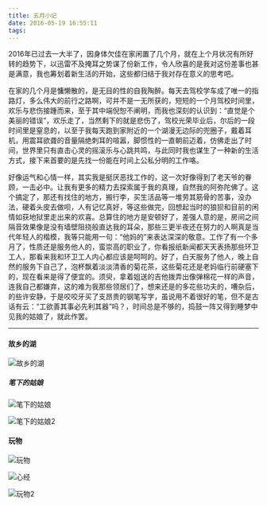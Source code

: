 ```yaml
---
title: 五月小记
date: 2016-05-19 16:55:11
tags:
---
```

2016年已过去一大半了，因身体欠佳在家闲置了几个月，就在上个月状况有所好转的趋势下，以迅雷不及掩耳之势谋了份新工作，令人欣喜的是我对这份差事也甚是满意，我也筹划着新生活的开始，这些都归结于我对存在意义的思考吧。<!--more-->

在家的几个月是慵懒散的，是无目的性的自我陶醉。每天去驾校学车成了唯一的指路灯，多么伟大的前行之路啊，可并不是一无所获的，短短的一个月驾校时间里，欢乐与悲伤接踵而来，至于其中端倪恕不阐明，而我也深刻的认识到：“直觉是个美丽的错误”，欢乐走了，当然剩下的就是悲伤了，驾校光荣毕业后，尔后的一段时间里是窒息的，以至于我每天跑到家附近的一个湖漫无边际的兜圈子，戴着耳机，用震耳欲聋的音量隔绝刺耳的喧嚣，脚惯性的一直朝前迈着，仿佛走出了时间，世界里只有直击心灵的摇滚乐与心跳共鸣，与此同时我也谋生了一种新的生活方式，接下来首要的是先找一份能在时间上公私分明的工作咯。

好像运气和心情一样，其实我是挺厌恶找工作的，这一次好像得到了老天爷的眷顾，一击必中。让我有更多的精力去探索属于我的真理，自然我的阿弥陀佛了。这个搞定了，那还有找住的地方，搬行李，买生活品等一堆劳其筋骨的苦事，没办法，硬着头皮去做呗，人有记忆真好，等这些做完，回想起当时的狼狈和目前的闲情如获地狱里走出来的欢喜。总算住的地方是安顿好了，差强人意的是，房间之间隔音效果像是没有墙壁阻挠般直达我的耳朵，那些三更半夜还在努力的人啊真是当代年轻人的楷模，我等只能用一句：“他妈的”来表达深深的敬意。工作了有一个多月了，性质还是服务他人的，蛮崇高的职业了，你看报纸新闻都天天表扬那些环卫工人，那看来我和环卫工人内心都应该是呵呵的。好了，白天服务了他人，晚上自然的服务下自己了，泡杯飘着淡淡清香的菊花茶，这些菊花还是老妈临行前硬塞下的，现在看来是得了便宜的。须臾，拿着姐送的吉他拨弄出像弹棉花一样的声音，连我自己都嫌弃，这的难为我那些领居们了，想来还是的多花些功夫的，嘈杂后，的些许安静，于是咬咬牙买了支昂贵的钢笔写字，虽说用不着很好的笔，但不是古话有云：“工欲善其事必先利其器”吗？，时间总是不够的，捣鼓一阵又得到睡梦中见我的姑娘了，就此作罢。

---

#### 故乡的湖

![故乡的湖](http://ww2.sinaimg.cn/mw690/7db99aa6gw1f431lnow96j20qo0zkwtp.jpg)

##### 笔下的姑娘

![笔下的姑娘](http://ww2.sinaimg.cn/mw690/7db99aa6gw1f431lmngr4j21w02ioe81.jpg)

![笔下的姑娘2](http://ww3.sinaimg.cn/mw690/7db99aa6gw1f431low3k1j21w02ioe81.jpg)

#### 玩物

![玩物](http://ww1.sinaimg.cn/mw690/7db99aa6gw1f431lstgv2j22io1w0u0x.jpg)

![心经](http://ww1.sinaimg.cn/mw690/7db99aa6gw1f431lqthygj21w02ionpd.jpg)

![玩物2](http://ww1.sinaimg.cn/mw690/7db99aa6gw1f431ltny36j20qo0zk44m.jpg)